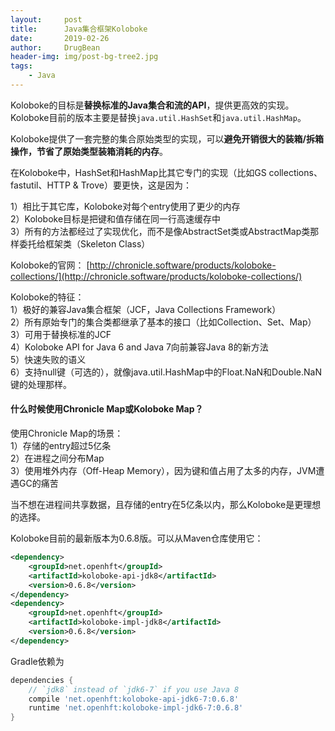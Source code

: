 ```yaml
---
layout:     post
title:      Java集合框架Koloboke
date:       2019-02-26
author:     DrugBean
header-img: img/post-bg-tree2.jpg
tags:
    - Java
---
```


Koloboke的目标是**替换标准的Java集合和流的API**，提供更高效的实现。Koloboke目前的版本主要是替换`java.util.HashSet`和`java.util.HashMap`。

Koloboke提供了一套完整的集合原始类型的实现，可以**避免开销很大的装箱/拆箱操作，节省了原始类型装箱消耗的内存**。

在Koloboke中，HashSet和HashMap比其它专门的实现（比如GS collections、fastutil、HTTP & Trove）要更快，这是因为：

1）相比于其它库，Koloboke对每个entry使用了更少的内存  
2）Koloboke目标是把键和值存储在同一行高速缓存中  
3）所有的方法都经过了实现优化，而不是像AbstractSet类或AbstractMap类那样委托给框架类（Skeleton Class）

Koloboke的官网： [http://chronicle.software/products/koloboke-collections/](http://chronicle.software/products/koloboke-collections/)

Koloboke的特征：  
1）极好的兼容Java集合框架（JCF，Java Collections Framework）   
2）所有原始专门的集合类都继承了基本的接口（比如Collection、Set、Map）  
3）可用于替换标准的JCF  
4）Koloboke API for Java 6 and Java 7向前兼容Java 8的新方法   
5）快速失败的语义  
6）支持null键（可选的），就像java.util.HashMap中的Float.NaN和Double.NaN键的处理那样。

#### 什么时候使用Chronicle Map或Koloboke Map？

使用Chronicle Map的场景：  
1）存储的entry超过5亿条  
2）在进程之间分布Map  
3）使用堆外内存（Off-Heap Memory），因为键和值占用了太多的内存，JVM遭遇GC的痛苦

当不想在进程间共享数据，且存储的entry在5亿条以内，那么Koloboke是更理想的选择。

Koloboke目前的最新版本为0.6.8版。可以从Maven仓库使用它：
```xml
<dependency>
    <groupId>net.openhft</groupId>
    <artifactId>koloboke-api-jdk8</artifactId>
    <version>0.6.8</version>
</dependency>
<dependency>
    <groupId>net.openhft</groupId>
    <artifactId>koloboke-impl-jdk8</artifactId>
    <version>0.6.8</version>
</dependency>
```

Gradle依赖为
```groovy
dependencies {
    // `jdk8` instead of `jdk6-7` if you use Java 8
    compile 'net.openhft:koloboke-api-jdk6-7:0.6.8'
    runtime 'net.openhft:koloboke-impl-jdk6-7:0.6.8'
}
```